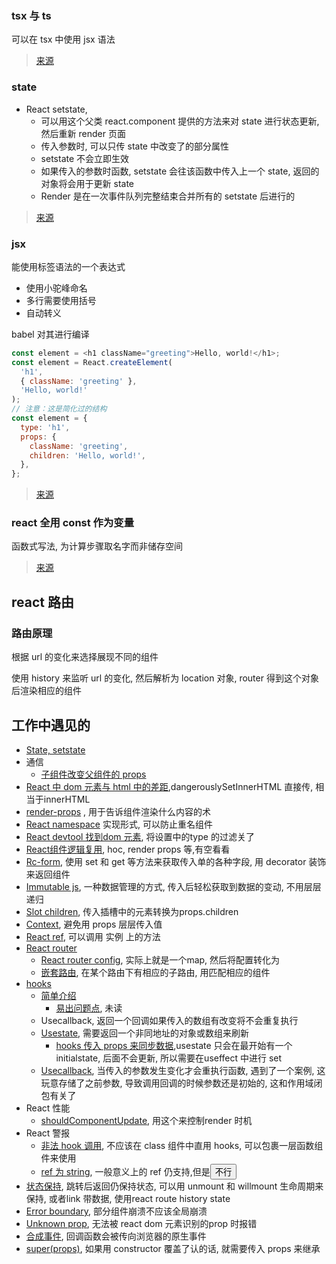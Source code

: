 ### tsx 与 ts

可以在 tsx 中使用 jsx 语法

> [来源](https://stackoverflow.com/questions/34224007/is-there-any-downside-to-using-tsx-instead-of-ts-all-the-times-in-typescript)

### state

- React setstate,
  - 可以用这个父类 react.component 提供的方法来对 state 进行状态更新, 然后重新 render 页面
  - 传入参数时, 可以只传 state 中改变了的部分属性
  - setstate 不会立即生效
  - 如果传入的参数时函数, setstate 会往该函数中传入上一个 state, 返回的对象将会用于更新 state
  - Render 是在一次事件队列完整结束合并所有的 setstate 后进行的

> [来源](http://huziketang.mangojuice.top/books/react/lesson10)

### jsx

能使用标签语法的一个表达式

- 使用小驼峰命名
- 多行需要使用括号
- 自动转义

babel 对其进行编译

```javascript
const element = <h1 className="greeting">Hello, world!</h1>;
const element = React.createElement(
  'h1',
  { className: 'greeting' },
  'Hello, world!'
);
// 注意：这是简化过的结构
const element = {
  type: 'h1',
  props: {
    className: 'greeting',
    children: 'Hello, world!',
  },
};
```

> [来源](https://zh-hans.reactjs.org/docs/introducing-jsx.html)

### react 全用 const 作为变量

函数式写法, 为计算步骤取名字而非储存空间

> [来源](https://www.zhihu.com/question/382468116/answer/1121663380)

## react 路由

### 路由原理

根据 url 的变化来选择展现不同的组件

使用 history 来监听 url 的变化, 然后解析为 location 对象, router 得到这个对象后渲染相应的组件

## 工作中遇见的
- [State, setstate](http://huziketang.mangojuice.top/books/react/lesson10)
- 通信
  - [子组件改变父组件的 props](https://segmentfault.com/q/1010000007575332/a-1020000007726286)
- [React 中 dom 元素与 html 中的差距](https://zh-hans.reactjs.org/docs/dom-elements.html),dangerouslySetInnerHTML 直接传, 相当于innerHTML
- [render-props](https://zh-hans.reactjs.org/docs/render-props.html#gatsby-focus-wrapper) , 用于告诉组件渲染什么内容的术
- [React namespace](https://medium.com/@kunukn_95852/react-components-with-namespace-f3d169feaf91) 实现形式, 可以防止重名组件
- [React devtool 找到dom 元素](https://segmentfault.com/a/1190000020130188), 将设置中的type 的过滤关了
- [React组件逻辑复用](https://mp.weixin.qq.com/s/NRc7PsgOACo9c5-RFepIeQ), hoc, render props 等,有空看看
- [Rc-form](https://react-component.github.io/form/), 使用 set 和 get 等方法来获取传入单的各种字段, 用 decorator 装饰来返回组件
- [Immutable js](https://immutable-js.github.io/immutable-js/docs/), 一种数据管理的方式, 传入后轻松获取到数据的变动, 不用层层递归
- [Slot children](https://juejin.im/post/5b72935a6fb9a009724b3e4e), 传入插槽中的元素转换为props.children
- [Context](https://zh-hans.reactjs.org/docs/context.html), 避免用 props 层层传入值
- [React ref](https://zh-hans.reactjs.org/docs/refs-and-the-dom.html), 可以调用 实例 上的方法
- [React router](https://segmentfault.com/a/1190000016435538)
  - [React router config](https://segmentfault.com/a/1190000020084779), 实际上就是一个map, 然后将配置转化为 <route>
  - [嵌套路由](https://router.vuejs.org/zh/guide/essentials/nested-routes.html), 在某个路由下有相应的子路由, 用匹配相应的组件
- [hooks](https://juejin.im/post/5dbbdbd5f265da4d4b5fe57d)
  - [简单介绍](https://segmentfault.com/a/1190000020948922)
    - [易出问题点](https://segmentfault.com/a/1190000018253310), 未读
  - Usecallback, 返回一个回调如果传入的数组有改变将不会重复执行
  - [Usestate](https://blog.csdn.net/weixin_44160385/article/details/105280622), 需要返回一个非同地址的对象或数组来刷新
    -  [hooks 传入 props 来同步数据](https://learnwithparam.com/blog/how-to-pass-props-to-state-properly-in-react-hooks/),usestate 只会在最开始有一个initialstate, 后面不会更新, 所以需要在useffect 中进行 set
  - [Usecallback](https://zh-hans.reactjs.org/docs/hooks-reference.html#usecallback), 当传入的参数发生变化才会重执行函数, 遇到了一个案例, 这玩意存储了之前参数, 导致调用回调的时候参数还是初始的, 这和作用域闭包有关了
- React 性能
  - [shouldComponentUpdate](https://segmentfault.com/a/1190000016494335), 用这个来控制render 时机
- React 警报
  - [非法 hook 调用](https://zh-hans.reactjs.org/warnings/invalid-hook-call-warning.html), 不应该在 class 组件中直用 hooks, 可以包裹一层函数组件来使用
  - [ref 为 string](https://reactjs.org/blog/2020/02/26/react-v16.13.0.html#warnings-for-some-deprecated-string-refs), 一般意义上的 ref 仍支持,但是<Button ref="xxx"/>不行
- [状态保持](https://juejin.im/post/5d7edee9f265da03a9506701), 跳转后返回仍保持状态, 可以用 unmount 和 willmount 生命周期来保持, 或者link 带数据, 使用react route history state
- [Error boundary](https://zh-hans.reactjs.org/docs/error-boundaries.html), 部分组件崩溃不应该全局崩溃
- [Unknown prop](https://zh-hans.reactjs.org/warnings/unknown-prop.html), 无法被 react dom 元素识别的prop 时报错
- [合成事件](https://zh-hans.reactjs.org/docs/events.html), 回调函数会被传向浏览器的原生事件
- [super(props)](https://segmentfault.com/q/1010000008340434), 如果用 constructor 覆盖了认的话, 就需要传入 props 来继承